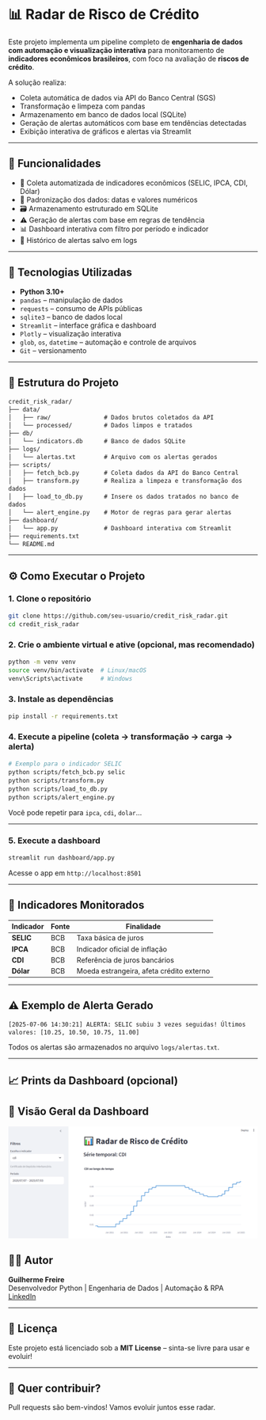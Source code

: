 # 📊 Radar de Risco de Crédito

Este projeto implementa um pipeline completo de **engenharia de dados com automação e visualização interativa** para monitoramento de **indicadores econômicos brasileiros**, com foco na avaliação de **riscos de crédito**.

A solução realiza:
- Coleta automática de dados via API do Banco Central (SGS)
- Transformação e limpeza com pandas
- Armazenamento em banco de dados local (SQLite)
- Geração de alertas automáticos com base em tendências detectadas
- Exibição interativa de gráficos e alertas via Streamlit

---

## 🚀 Funcionalidades

- 🔄 Coleta automatizada de indicadores econômicos (SELIC, IPCA, CDI, Dólar)
- 🧼 Padronização dos dados: datas e valores numéricos
- 🗃️ Armazenamento estruturado em SQLite
- ⚠️ Geração de alertas com base em regras de tendência
- 📊 Dashboard interativa com filtro por período e indicador
- 📁 Histórico de alertas salvo em logs

---

## 🧱 Tecnologias Utilizadas

- **Python 3.10+**
- `pandas` – manipulação de dados
- `requests` – consumo de APIs públicas
- `sqlite3` – banco de dados local
- `Streamlit` – interface gráfica e dashboard
- `Plotly` – visualização interativa
- `glob`, `os`, `datetime` – automação e controle de arquivos
- `Git` – versionamento

---

## 📂 Estrutura do Projeto

```
credit_risk_radar/
├── data/
│   ├── raw/               # Dados brutos coletados da API
│   └── processed/         # Dados limpos e tratados
├── db/
│   └── indicators.db      # Banco de dados SQLite
├── logs/
│   └── alertas.txt        # Arquivo com os alertas gerados
├── scripts/
│   ├── fetch_bcb.py       # Coleta dados da API do Banco Central
│   ├── transform.py       # Realiza a limpeza e transformação dos dados
│   ├── load_to_db.py      # Insere os dados tratados no banco de dados
│   └── alert_engine.py    # Motor de regras para gerar alertas
├── dashboard/
│   └── app.py             # Dashboard interativa com Streamlit
├── requirements.txt
└── README.md
```

---

## ⚙️ Como Executar o Projeto

### 1. Clone o repositório
```bash
git clone https://github.com/seu-usuario/credit_risk_radar.git
cd credit_risk_radar
```

### 2. Crie o ambiente virtual e ative (opcional, mas recomendado)
```bash
python -m venv venv
source venv/bin/activate  # Linux/macOS
venv\Scripts\activate     # Windows
```

### 3. Instale as dependências
```bash
pip install -r requirements.txt
```

### 4. Execute a pipeline (coleta → transformação → carga → alerta)

```bash
# Exemplo para o indicador SELIC
python scripts/fetch_bcb.py selic
python scripts/transform.py
python scripts/load_to_db.py
python scripts/alert_engine.py
```

Você pode repetir para `ipca`, `cdi`, `dolar`…

---

### 5. Execute a dashboard

```bash
streamlit run dashboard/app.py
```

Acesse o app em `http://localhost:8501`

---

## 📌 Indicadores Monitorados

| Indicador | Fonte | Finalidade |
|-----------|-------|------------|
| **SELIC** | BCB   | Taxa básica de juros |
| **IPCA**  | BCB   | Indicador oficial de inflação |
| **CDI**   | BCB   | Referência de juros bancários |
| **Dólar** | BCB   | Moeda estrangeira, afeta crédito externo |

---

## ⚠️ Exemplo de Alerta Gerado

```
[2025-07-06 14:30:21] ALERTA: SELIC subiu 3 vezes seguidas! Últimos valores: [10.25, 10.50, 10.75, 11.00]
```

Todos os alertas são armazenados no arquivo `logs/alertas.txt`.

---

## 📈 Prints da Dashboard (opcional)

## 📸 Visão Geral da Dashboard

![Dashboard com filtros e gráfico](images/dashboard_visao_geral.png)

## 👨‍💻 Autor

**Guilherme Freire**  
Desenvolvedor Python | Engenharia de Dados | Automação & RPA  
[LinkedIn](https://www.linkedin.com/in/seu-usuario)  

---

## 📎 Licença

Este projeto está licenciado sob a **MIT License** – sinta-se livre para usar e evoluir!

---

## 🌟 Quer contribuir?

Pull requests são bem-vindos! Vamos evoluir juntos esse radar.

